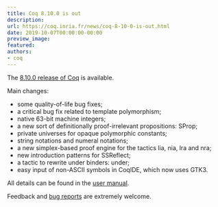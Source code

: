 ```yaml
---
title: Coq 8.10.0 is out
description:
url: https://coq.inria.fr/news/coq-8-10-0-is-out.html
date: 2019-10-07T00:00:00-00:00
preview_image:
featured:
authors:
- coq
---
```



<p>The <a href="https://github.com/coq/coq/releases/tag/V8.10.0">8.10.0 release of Coq</a> is available.</p>
<p>Main changes:</p>
<ul>
<li>some quality-of-life bug fixes;</li>
<li>a critical bug fix related to template polymorphism;</li>
<li>native 63-bit machine integers;</li>
<li>a new sort of definitionally proof-irrelevant propositions: SProp;</li>
<li>private universes for opaque polymorphic constants;</li>
<li>string notations and numeral notations;</li>
<li>a new simplex-based proof engine for the tactics lia, nia, lra and nra;</li>
<li>new introduction patterns for SSReflect;</li>
<li>a tactic to rewrite under binders: under;</li>
<li>easy input of non-ASCII symbols in CoqIDE, which now uses GTK3.</li>
</ul>
<p>All details can be found in the <a href="https://coq.github.io/doc/V8.10.0/refman/changes.html#version-8-10">user manual</a>.</p>
<p>Feedback and <a href="https://github.com/coq/coq/issues">bug reports</a> are extremely welcome.</p>

 
